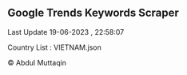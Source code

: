 

## Google Trends Keywords Scraper 
 
Last Update 19-06-2023 , 22:58:07

Country List :
VIETNAM.json



© Abdul Muttaqin 
